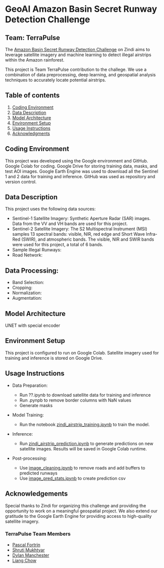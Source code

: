 # GeoAI Amazon Basin Secret Runway Detection Challenge
## Team: TerraPulse

The [Amazon Basin Secret Runway Detection Challenge](https://zindi.africa/competitions/geoai-amazon-basin-secret-runway-detection-challenge) on Zindi aims to leverage satellite imagery and machine learning to detect illegal airstrips within the Amazon rainforest.

This project is Team TerraPulse contribution to the challege. We use a combination of data preprocessing, deep learning, and geospatial analysis techniques to accurately locate potential airstrips.

## Table of contents
1. [Coding Environment](#CodingEnvironment)
2. [Data Description](#DataDescription)
3. [Model Architecture](#ModelArchitecture)
4. [Environment Setup](#EnvironmentSetup)
5. [Usage Instructions](#UsageInstructions)
6. [Acknowledgments](#Acknowledgments)

## Coding Environment
This project was developed using the Google environment and GitHub. Google Colab for coding. Google Drive for storing training data, masks, and test AOI images. Google Earth Engine was used to download all the Sentinel 1 and 2 data for training and inference. GitHub was used as repository and version control.

## Data Description
This project uses the following data sources:
- Sentinel-1 Satellite Imagery: Synthetic Aperture Radar (SAR) images. Data from the VV and VH bands are used for this project.
- Sentinel-2 Satellite Imagery: The S2 Multispectral Instrument (MSI) samples 13 spectral bands: visible, NIR, red edge and Short Wave Infra-Red (SWIR), and atmospheric bands. The visible, NIR and SWIR bands were used for this project, a total of 6 bands.
- Sample Illegal Runways:
- Road Network: 

## Data Processing:
- Band Selection:
- Cropping:
- Normalization:
- Augmentation:

## Model Architecture
UNET with special encoder

## Environment Setup
This project is configured to run on Google Colab. Satellite imagery used for training and inference is stored on Google Drive.

## Usage Instructions
- Data Preparation:
    - Run ??.ipynb to download satellite data for training and inference
    - Run .pynpb to remove border columns with NaN values
    - Generate masks

- Model Training:
    - Run the notebook [zindi_airstrip_training.ipynb](https://github.com/liangchow/zindi-amazon-secret-runway/blob/main/zindi_airstrip_training.ipynb) to train the model.

- Inference:
    - Run [zindi_airstrip_prediction.ipynb](https://github.com/liangchow/zindi-amazon-secret-runway/blob/main/zindi_airstrip_prediction.ipynb) to generate predictions on new satellite images. Results will be saved in Google Colab runtime.

- Post-processing:
    - Use [image_cleaning.ipynb](https://github.com/liangchow/zindi-amazon-secret-runway/blob/main/image_cleaning.ipynb) to remove roads and add buffers to predicted runways
    - Use [image_pred_stats.ipynb](https://github.com/liangchow/zindi-amazon-secret-runway/blob/main/image_pred_stats.ipynb) to create prediction csv


## Acknowledgements
Special thanks to Zindi for organizing this challenge and providing the opportunity to work on a meaningful geospatial project. We also extend our gratitude to the Google Earth Engine for providing access to high-quality satellite imagery. 

### TerraPulse Team Members
- [Pascal Fortrin](https://github.com/Pascal-Fortin)
- [Shruti Mukhtyar](https://github.com/mukhtyar)
- [Dylan Manchester](https://github.com/dylan-manchester)
- [Liang Chow](https://github.com/liangchow)
